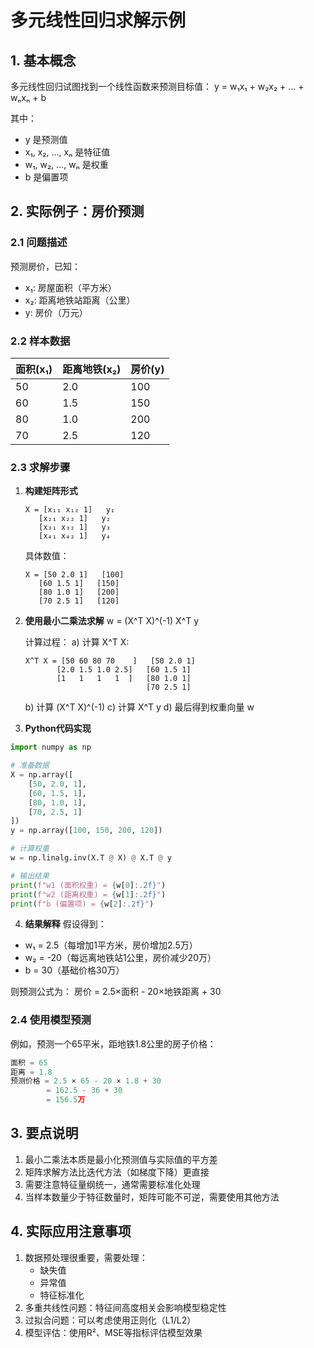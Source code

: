 # 多元线性回归求解示例

## 1. 基本概念
多元线性回归试图找到一个线性函数来预测目标值：
y = w₁x₁ + w₂x₂ + ... + wₙxₙ + b

其中：
- y 是预测值
- x₁, x₂, ..., xₙ 是特征值
- w₁, w₂, ..., wₙ 是权重
- b 是偏置项

## 2. 实际例子：房价预测

### 2.1 问题描述
预测房价，已知：
- x₁: 房屋面积（平方米）
- x₂: 距离地铁站距离（公里）
- y: 房价（万元）

### 2.2 样本数据
| 面积(x₁) | 距离地铁(x₂) | 房价(y) |
|---------|------------|--------|
| 50      | 2.0        | 100    |
| 60      | 1.5        | 150    |
| 80      | 1.0        | 200    |
| 70      | 2.5        | 120    |

### 2.3 求解步骤

1. **构建矩阵形式**
   ```
   X = [x₁₁ x₁₂ 1]   y₁
      [x₂₁ x₂₂ 1]   y₂
      [x₃₁ x₃₂ 1]   y₃
      [x₄₁ x₄₂ 1]   y₄
   ```
   
   具体数值：
   ```
   X = [50 2.0 1]   [100]
      [60 1.5 1]   [150]
      [80 1.0 1]   [200]
      [70 2.5 1]   [120]
   ```

2. **使用最小二乘法求解**
   w = (X^T X)^(-1) X^T y

   计算过程：
   a) 计算 X^T X:
   ```
   X^T X = [50 60 80 70    ]   [50 2.0 1]
          [2.0 1.5 1.0 2.5]   [60 1.5 1]
          [1   1   1   1  ]   [80 1.0 1]
                              [70 2.5 1]
   ```

   b) 计算 (X^T X)^(-1)
   c) 计算 X^T y
   d) 最后得到权重向量 w

3. **Python代码实现**
```python
import numpy as np

# 准备数据
X = np.array([
    [50, 2.0, 1],
    [60, 1.5, 1],
    [80, 1.0, 1],
    [70, 2.5, 1]
])
y = np.array([100, 150, 200, 120])

# 计算权重
w = np.linalg.inv(X.T @ X) @ X.T @ y

# 输出结果
print(f"w1 (面积权重) = {w[0]:.2f}")
print(f"w2 (距离权重) = {w[1]:.2f}")
print(f"b (偏置项) = {w[2]:.2f}")
```

4. **结果解释**
假设得到：
- w₁ = 2.5（每增加1平方米，房价增加2.5万）
- w₂ = -20（每远离地铁站1公里，房价减少20万）
- b = 30（基础价格30万）

则预测公式为：
房价 = 2.5×面积 - 20×地铁距离 + 30

### 2.4 使用模型预测
例如，预测一个65平米，距地铁1.8公里的房子价格：
```python
面积 = 65
距离 = 1.8
预测价格 = 2.5 × 65 - 20 × 1.8 + 30
        = 162.5 - 36 + 30
        = 156.5万
```

## 3. 要点说明
1. 最小二乘法本质是最小化预测值与实际值的平方差
2. 矩阵求解方法比迭代方法（如梯度下降）更直接
3. 需要注意特征量纲统一，通常需要标准化处理
4. 当样本数量少于特征数量时，矩阵可能不可逆，需要使用其他方法

## 4. 实际应用注意事项
1. 数据预处理很重要，需要处理：
   - 缺失值
   - 异常值
   - 特征标准化
2. 多重共线性问题：特征间高度相关会影响模型稳定性
3. 过拟合问题：可以考虑使用正则化（L1/L2）
4. 模型评估：使用R²、MSE等指标评估模型效果
